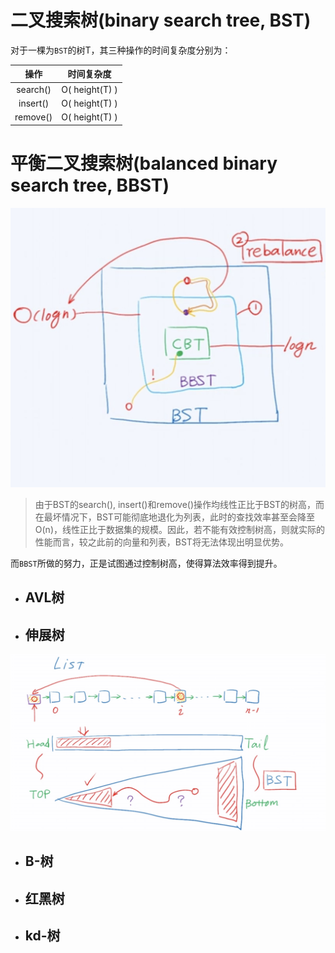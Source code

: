 # 二叉搜索树(binary search tree, BST)
对于一棵为`BST`的树T，其三种操作的时间复杂度分别为：
  
| 操作 | 时间复杂度 |
| :-: | :-: |
| search() | O( height(T) ) |
| insert() | O( height(T) ) |
| remove() | O( height(T) ) |

# 平衡二叉搜索树(balanced binary search tree, BBST)
![](./示意图/BST-BBST.png)
> 由于BST的search(), insert()和remove()操作均线性正比于BST的树高，而在最坏情况下，BST可能彻底地退化为列表，此时的查找效率甚至会降至O(n)，线性正比于数据集的规模。因此，若不能有效控制树高，则就实际的性能而言，较之此前的向量和列表，BST将无法体现出明显优势。

而`BBST`所做的努力，正是试图通过控制树高，使得算法效率得到提升。

* ## AVL树
* ## 伸展树
![](./示意图/伸展树-原理.png)
* ## B-树
* ## 红黑树
* ## kd-树
